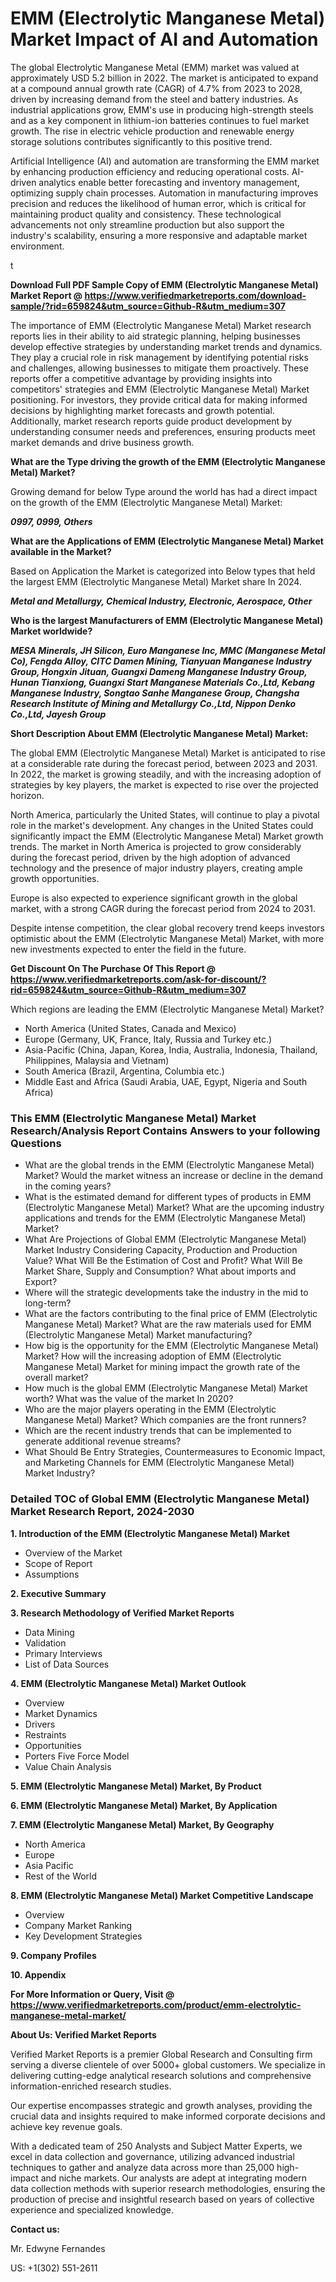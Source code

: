 <meta name="title" content="Global EMM (Electrolytic Manganese Metal) Market Impact of AI and Automation"><meta name="description" content="The global Electrolytic Manganese Metal (EMM) market was valued at approximately USD 5.2 billion in 2022. The market is anticipated to expand at a compound annual grow"><meta name="title" content="EMM (Electrolytic Manganese Metal) Market Size, Share, Scope, Trends, Growth, Opportunities, Analysis, Forecast"><h1>EMM (Electrolytic Manganese Metal) Market Impact of AI and Automation</h1><p>The global Electrolytic Manganese Metal (EMM) market was valued at approximately USD 5.2 billion in 2022. The market is anticipated to expand at a compound annual growth rate (CAGR) of 4.7% from 2023 to 2028, driven by increasing demand from the steel and battery industries. As industrial applications grow, EMM's use in producing high-strength steels and as a key component in lithium-ion batteries continues to fuel market growth. The rise in electric vehicle production and renewable energy storage solutions contributes significantly to this positive trend.</p><p>Artificial Intelligence (AI) and automation are transforming the EMM market by enhancing production efficiency and reducing operational costs. AI-driven analytics enable better forecasting and inventory management, optimizing supply chain processes. Automation in manufacturing improves precision and reduces the likelihood of human error, which is critical for maintaining product quality and consistency. These technological advancements not only streamline production but also support the industry's scalability, ensuring a more responsive and adaptable market environment.</p>t</p><p id="" class=""><strong>Download Full PDF Sample Copy of EMM (Electrolytic Manganese Metal) Market Report @ <a href="https://www.verifiedmarketreports.com/download-sample/?rid=659824&utm_source=Github-R&utm_medium=307" target="_blank">https://www.verifiedmarketreports.com/download-sample/?rid=659824&utm_source=Github-R&utm_medium=307</a></strong></p><p>The importance of&nbsp;EMM (Electrolytic Manganese Metal) Market research reports lies in their ability to aid strategic planning, helping businesses develop effective strategies by understanding market trends and dynamics. They play a crucial role in risk management by identifying potential risks and challenges, allowing businesses to mitigate them proactively. These reports offer a competitive advantage by providing insights into competitors' strategies and EMM (Electrolytic Manganese Metal) Market positioning. For investors, they provide critical data for making informed decisions by highlighting market forecasts and growth potential. Additionally, market research reports guide product development by understanding consumer needs and preferences, ensuring products meet market demands and drive business growth.</p><p><strong>What are the&nbsp;Type driving the growth of the EMM (Electrolytic Manganese Metal) Market?</strong></p><p id="" class="">Growing demand for below Type around the world has had a direct impact on the growth of the EMM (Electrolytic Manganese Metal) Market:</p><em><strong>0997, 0999, Others</strong></em></p><strong>What are the&nbsp;Applications&nbsp;of EMM (Electrolytic Manganese Metal) Market available in the Market?</strong></p><p id="" class="">Based on Application the Market is categorized into Below types that held the largest EMM (Electrolytic Manganese Metal) Market share In 2024.</p><em><strong>Metal and Metallurgy, Chemical Industry, Electronic, Aerospace, Other</strong></em></p><strong>Who is the largest Manufacturers of EMM (Electrolytic Manganese Metal) Market worldwide?</strong></p><p><em><strong>MESA Minerals, JH Silicon, Euro Manganese Inc, MMC (Manganese Metal Co), Fengda Alloy, CITC Damen Mining, Tianyuan Manganese Industry Group, Hongxin Jituan, Guangxi Dameng Manganese Industry Group, Hunan Tianxiong, Guangxi Start Manganese Materials Co.,Ltd, Kebang Manganese Industry, Songtao Sanhe Manganese Group, Changsha Research Institute of Mining and Metallurgy Co.,Ltd, Nippon Denko Co.,Ltd, Jayesh Group</strong></em></p><p id="" class=""><strong>Short Description About EMM (Electrolytic Manganese Metal) Market:</strong></p><p>The global EMM (Electrolytic Manganese Metal) Market is anticipated to rise at a considerable rate during the forecast period, between 2023 and 2031. In 2022, the market is growing steadily, and with the increasing adoption of strategies by key players, the market is expected to rise over the projected horizon.</p><p>North America, particularly the United States, will continue to play a pivotal role in the market's development. Any changes in the United States could significantly impact the EMM (Electrolytic Manganese Metal) Market growth trends. The market in North America is projected to grow considerably during the forecast period, driven by the high adoption of advanced technology and the presence of major industry players, creating ample growth opportunities.</p><p>Europe is also expected to experience significant growth in the global market, with a strong CAGR during the forecast period from 2024 to 2031.</p><p>Despite intense competition, the clear global recovery trend keeps investors optimistic about the EMM (Electrolytic Manganese Metal) Market, with more new investments expected to enter the field in the future.</p><p id="" class=""><strong>Get Discount On The Purchase Of This Report @ <a href="https://www.verifiedmarketreports.com/ask-for-discount/?rid=659824&utm_source=Github-R&utm_medium=307" target="_blank">https://www.verifiedmarketreports.com/ask-for-discount/?rid=659824&utm_source=Github-R&utm_medium=307</a></strong></p>Which regions are leading the EMM (Electrolytic Manganese Metal) Market?</p><ul><li>North America (United States, Canada and Mexico)</li><li>Europe (Germany, UK, France, Italy, Russia and Turkey etc.)</li><li>Asia-Pacific (China, Japan, Korea, India, Australia, Indonesia, Thailand, Philippines, Malaysia and Vietnam)</li><li>South America (Brazil, Argentina, Columbia etc.)</li><li>Middle East and Africa (Saudi Arabia, UAE, Egypt, Nigeria and South Africa)</li></ul><h3 id="" class="">This EMM (Electrolytic Manganese Metal) Market Research/Analysis Report Contains Answers to your following Questions</h3><ul><li>What are the global trends in the EMM (Electrolytic Manganese Metal) Market? Would the market witness an increase or decline in the demand in the coming years?</li><li>What is the estimated demand for different types of products in EMM (Electrolytic Manganese Metal) Market? What are the upcoming industry applications and trends for the EMM (Electrolytic Manganese Metal) Market?</li><li>What Are Projections of Global EMM (Electrolytic Manganese Metal) Market Industry Considering Capacity, Production and Production Value? What Will Be the Estimation of Cost and Profit? What Will Be Market Share, Supply and Consumption? What about imports and Export?</li><li>Where will the strategic developments take the industry in the mid to long-term?</li><li>What are the factors contributing to the final price of EMM (Electrolytic Manganese Metal) Market? What are the raw materials used for EMM (Electrolytic Manganese Metal) Market manufacturing?</li><li>How big is the opportunity for the EMM (Electrolytic Manganese Metal) Market? How will the increasing adoption of EMM (Electrolytic Manganese Metal) Market for mining impact the growth rate of the overall market?</li><li>How much is the global EMM (Electrolytic Manganese Metal) Market worth? What was the value of the market In 2020?</li><li>Who are the major players operating in the EMM (Electrolytic Manganese Metal) Market? Which companies are the front runners?</li><li>Which are the recent industry trends that can be implemented to generate additional revenue streams?</li><li>What Should Be Entry Strategies, Countermeasures to Economic Impact, and Marketing Channels for EMM (Electrolytic Manganese Metal) Market Industry?</li></ul><h3 id="" class="">Detailed TOC of Global EMM (Electrolytic Manganese Metal) Market Research Report, 2024-2030</h3><p id="" class=""><strong>1. Introduction of the EMM (Electrolytic Manganese Metal) Market</strong></p><ul><li>Overview of the Market</li><li>Scope of Report</li><li>Assumptions</li></ul><p id="" class=""><strong>2. Executive Summary</strong></p><p id="" class=""><strong>3. Research Methodology of Verified Market Reports</strong></p><ul><li>Data Mining</li><li>Validation</li><li>Primary Interviews</li><li>List of Data Sources</li></ul><p id="" class=""><strong>4. EMM (Electrolytic Manganese Metal) Market Outlook</strong></p><ul><li>Overview</li><li>Market Dynamics</li><li>Drivers</li><li>Restraints</li><li>Opportunities</li><li>Porters Five Force Model</li><li>Value Chain Analysis</li></ul><p id="" class=""><strong>5. EMM (Electrolytic Manganese Metal) Market, By Product</strong></p><p id="" class=""><strong>6. EMM (Electrolytic Manganese Metal) Market, By Application</strong></p><p id="" class=""><strong>7. EMM (Electrolytic Manganese Metal) Market, By Geography</strong></p><ul><li>North America</li><li>Europe</li><li>Asia Pacific</li><li>Rest of the World</li></ul><p id="" class=""><strong>8. EMM (Electrolytic Manganese Metal) Market Competitive Landscape</strong></p><ul><li>Overview</li><li>Company Market Ranking</li><li>Key Development Strategies</li></ul><p id="" class=""><strong>9. Company Profiles</strong></p><p id="" class=""><strong>10. Appendix</strong></p><p id="" class=""><strong>For More Information or Query, Visit @ <a href="https://www.verifiedmarketreports.com/product/emm-electrolytic-manganese-metal-market/" target="_blank">https://www.verifiedmarketreports.com/product/emm-electrolytic-manganese-metal-market/</a></strong></p><p id="" class=""><strong>About Us: Verified Market Reports</strong></p><p id="" class="">Verified Market Reports is a premier Global Research and Consulting firm serving a diverse clientele of over 5000+ global customers. We specialize in delivering cutting-edge analytical research solutions and comprehensive information-enriched research studies.</p><p id="" class="">Our expertise encompasses strategic and growth analyses, providing the crucial data and insights required to make informed corporate decisions and achieve key revenue goals.</p><p id="" class="">With a dedicated team of 250 Analysts and Subject Matter Experts, we excel in data collection and governance, utilizing advanced industrial techniques to gather and analyze data across more than 25,000 high-impact and niche markets. Our analysts are adept at integrating modern data collection methods with superior research methodologies, ensuring the production of precise and insightful research based on years of collective experience and specialized knowledge.</p><p id="" class=""><strong>Contact us:</strong></p><p id="" class="">Mr. Edwyne Fernandes</p><p id="" class="">US: +1(302) 551-2611</p>